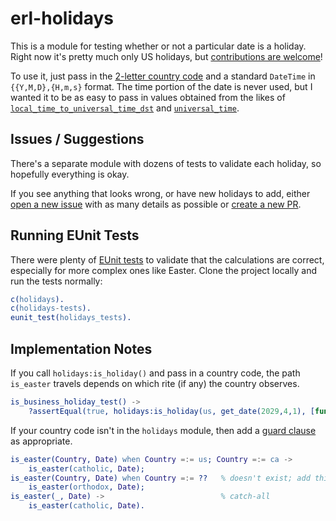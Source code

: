 # erl-holidays

This is a module for testing whether or not a particular date is a holiday. Right now it's pretty much only US holidays, but [contributions are welcome](CONTRIBUTING.md)!

To use it, just pass in the [2-letter country code](https://www.worldatlas.com/aatlas/ctycodes.htm) and a standard `DateTime` in `{{Y,M,D},{H,m,s}` format. The time portion of the date is never used, but I wanted it to be as easy to pass in values obtained from the likes of [`local_time_to_universal_time_dst`](http://erlang.org/doc/man/calendar.html#local_time_to_universal_time_dst-1) and [`universal_time`](http://erlang.org/doc/man/calendar.html#universal_time-0).

## Issues / Suggestions

There's a separate module with dozens of tests to validate each holiday, so hopefully everything is okay.

If you see anything that looks wrong, or have new holidays to add, either [open a new issue](https://github.com/grantwinney/erl-holidays/issues/new) with as many details as possible or [create a new PR](https://github.com/grantwinney/erl-holidays/pulls).

## Running EUnit Tests

There were plenty of [EUnit tests](erlang.org/doc/apps/eunit/chapter.html#running-eunit) to validate that the calculations are correct, especially for more complex ones like Easter. Clone the project locally and run the tests normally:

```erlang
c(holidays).
c(holidays-tests).
eunit_test(holidays_tests).
```

## Implementation Notes

If you call `holidays:is_holiday()` and pass in a country code, the path `is_easter` travels depends on which rite (if any) the country observes.

```erlang
is_business_holiday_test() ->
    ?assertEqual(true, holidays:is_holiday(us, get_date(2029,4,1), [fun holidays:is_easter/2])),
```

If your country code isn't in the `holidays` module, then add a [guard clause](http://erlang.org/doc/reference_manual/expressions.html#guard-sequences) as appropriate.

```erlang
is_easter(Country, Date) when Country =:= us; Country =:= ca ->
    is_easter(catholic, Date);
is_easter(Country, Date) when Country =:= ??   % doesn't exist; add this function if a country defaults to orthodox
    is_easter(orthodox, Date);
is_easter(_, Date) ->                          % catch-all
    is_easter(catholic, Date).
```
